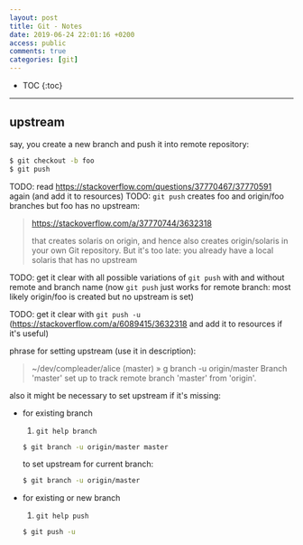 ```yaml
---
layout: post
title: Git - Notes
date: 2019-06-24 22:01:16 +0200
access: public
comments: true
categories: [git]
---
```


<!-- more -->

* TOC
{:toc}
<hr>

upstream
--------

say, you create a new branch and push it into remote repository:

```sh
$ git checkout -b foo
$ git push
```

TODO: read https://stackoverflow.com/questions/37770467/37770591 again
      (and add it to resources)
TODO: `git push` creates foo and origin/foo branches but foo has no upstream:

> <https://stackoverflow.com/a/37770744/3632318>
>
> that creates solaris on origin, and hence also creates origin/solaris in your
> own Git repository. But it's too late: you already have a local solaris that
> has no upstream

TODO: get it clear with all possible variations of `git push` with and without
      remote and branch name (now `git push` just works for remote branch:
      most likely origin/foo is created but no upstream is set)

TODO: get it clear with `git push -u`
      (https://stackoverflow.com/a/6089415/3632318 and add it to resources if
      it's useful)

phrase for setting upstream (use it in description):

> ~/dev/compleader/alice (master) » g branch -u origin/master
> Branch 'master' set up to track remote branch 'master' from 'origin'.

also it might be necessary to set upstream if it's missing:

- for existing branch

  1. `git help branch`

  ```sh
  $ git branch -u origin/master master
  ```

  to set upstream for current branch:

  ```sh
  $ git branch -u origin/master
  ```

- for existing or new branch

  1. `git help push`

  ```sh
  $ git push -u
  ```

